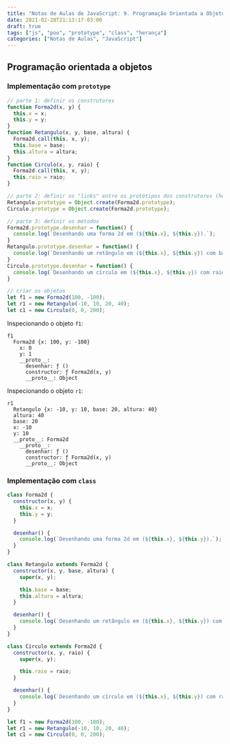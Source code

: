 ```yaml
---
title: "Notas de Aulas de JavaScript: 9. Programação Orientada a Objetos"
date: 2021-02-28T21:13:17-03:00
draft: true
tags: ["js", "poo", "prototype", "class", "herança"]
categories: ["Notas de Aulas", "JavaScript"]
---
```



## Programação orientada a objetos

### Implementação com `prototype`

```js
// parte 1: definir os construtores
function Forma2d(x, y) {
  this.x = x;
  this.y = y;
}
function Retangulo(x, y, base, altura) {
  Forma2d.call(this, x, y);
  this.base = base;
  this.altura = altura;
}
function Circulo(x, y, raio) {
  Forma2d.call(this, x, y);
  this.raio = raio;
}

// parte 2: definir os "links" entre os protótipos dos construtores (herança)
Retangulo.prototype = Object.create(Forma2d.prototype);
Circulo.prototype = Object.create(Forma2d.prototype);

// parte 3: definir os métodos
Forma2d.prototype.desenhar = function() {
  console.log(`Desenhando uma forma 2d em (${this.x}, ${this.y}).`);
}
Retangulo.prototype.desenhar = function() {
  console.log(`Desenhando um retângulo em (${this.x}, ${this.y}) com base ${this.base} e altura ${this.altura}.`);
}
Circulo.prototype.desenhar = function() {
  console.log(`Desenhando um círculo em (${this.x}, ${this.y}) com raio ${this.raio}.`);
}

// criar os objetos
let f1 = new Forma2d(100, -100);
let r1 = new Retangulo(-10, 10, 20, 40);
let c1 = new Circulo(0, 0, 200);
```


Inspecionando o objeto `f1`:

    f1
      Forma2d {x: 100, y: -100}
        x: 0
        y: 1
        __proto__:
          desenhar: ƒ ()
          constructor: ƒ Forma2d(x, y)
          __proto__: Object


Inspecionando o objeto `r1`:

    r1
      Retangulo {x: -10, y: 10, base: 20, altura: 40}
      altura: 40
      base: 20
      x: -10
      y: 10
      __proto__: Forma2d
        __proto__:
          desenhar: ƒ ()
          constructor: ƒ Forma2d(x, y)
          __proto__: Object


### Implementação com `class`

```js
class Forma2d {
  constructor(x, y) {
    this.x = x;
    this.y = y;
  }

  desenhar() {
    console.log(`Desenhando uma forma 2d em (${this.x}, ${this.y}).`);
  }
}

class Retangulo extends Forma2d {
  constructor(x, y, base, altura) {
    super(x, y);

    this.base = base;
    this.altura = altura;
  }

  desenhar() {
    console.log(`Desenhando um retângulo em (${this.x}, ${this.y}) com base ${this.base} e altura ${this.altura}.`);
  }
}

class Circulo extends Forma2d {
  constructor(x, y, raio) {
    super(x, y);

    this.raio = raio;
  }

  desenhar() {
    console.log(`Desenhando um círculo em (${this.x}, ${this.y}) com raio ${this.raio}.`);
  }
}

let f1 = new Forma2d(100, -100);
let r1 = new Retangulo(-10, 10, 20, 40);
let c1 = new Circulo(0, 0, 200);
```

